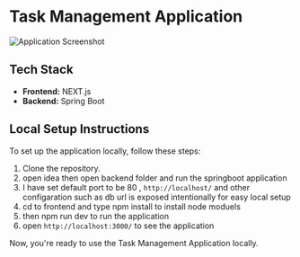 # Task Management Application

![Application Screenshot](https://github.com/GIHAA/task-management-application/assets/86099252/af6a08cf-2e00-4b1b-843b-ec58f4375528)

## Tech Stack
- **Frontend:** NEXT.js
- **Backend:** Spring Boot

## Local Setup Instructions
To set up the application locally, follow these steps:

1. Clone the repository.
2. open idea then open backend folder and run the springboot application
3. I have set default port to be 80 , ```http://localhost/``` and other configaration such as db url is exposed intentionally for easy local setup
4. cd to frontend and type npm install to install node moduels
5. then npm run dev to run the application
6. open ```http://localhost:3000/``` to see the application

Now, you're ready to use the Task Management Application locally.
